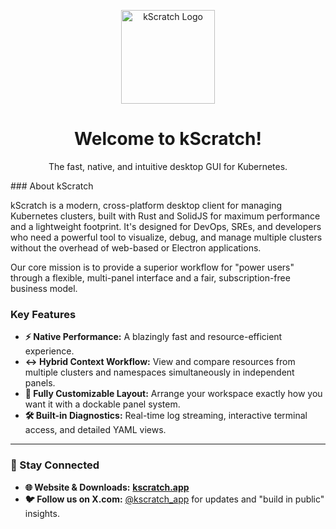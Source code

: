 
<p align="center">
  <img src="https://www.kscratch.app/images/logo-medium.png" alt="kScratch Logo" width="150"/>
</p>

<h1 align="center">Welcome to kScratch!</h1>

<p align="center">
  The fast, native, and intuitive desktop GUI for Kubernetes.
</p>
### About kScratch

kScratch is a modern, cross-platform desktop client for managing Kubernetes clusters, built with Rust and SolidJS for maximum performance and a lightweight footprint. It's designed for DevOps, SREs, and developers who need a powerful tool to visualize, debug, and manage multiple clusters without the overhead of web-based or Electron applications.

Our core mission is to provide a superior workflow for "power users" through a flexible, multi-panel interface and a fair, subscription-free business model.

### Key Features
- **⚡️ Native Performance:** A blazingly fast and resource-efficient experience.
- **↔️ Hybrid Context Workflow:** View and compare resources from multiple clusters and namespaces simultaneously in independent panels.
- **🧩 Fully Customizable Layout:** Arrange your workspace exactly how you want it with a dockable panel system.
- **🛠️ Built-in Diagnostics:** Real-time log streaming, interactive terminal access, and detailed YAML views.

---

### 🔗 Stay Connected

* **🌐 Website & Downloads:** [**kscratch.app**](https://kscratch.app)
* **🐦 Follow us on X.com:** [@kscratch_app](https://x.com/kscratch_app) for updates and "build in public" insights.

